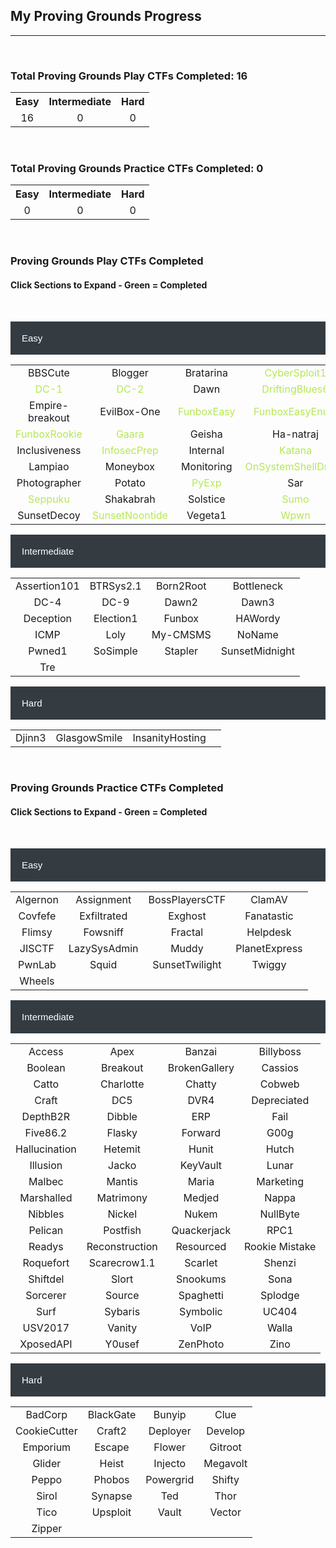 ## My Proving Grounds Progress

---

<br>

### Total Proving Grounds Play CTFs Completed: 16

<table>
  <tr>
    <th style="text-align:center">Easy</th>
    <th style="text-align:center">Intermediate</th>
    <th style="text-align:center">Hard</th>
  </tr>
  <tr>
    <td style="text-align:center">16</td>
    <td style="text-align:center">0</td>
    <td style="text-align:center">0</td>
  </tr>
</table>

<br>

### Total Proving Grounds Practice CTFs Completed: 0

<table>
  <tr>
    <th style="text-align:center">Easy</th>
    <th style="text-align:center">Intermediate</th>
    <th style="text-align:center">Hard</th>
  </tr>
  <tr>
    <td style="text-align:center">0</td>
    <td style="text-align:center">0</td>
    <td style="text-align:center">0</td>
  </tr>
</table>

<br>

<html>
<head>
<meta name="viewport" content="width=device-width, initial-scale=1">
<style>
.collapsible {
  background-color: #343C42;
  color: white;
  cursor: pointer;
  padding: 18px;
  width: 100%;
  border: none;
  text-align: left;
  outline: none;
  font-size: 15px;
}

.active, .collapsible:hover {
  background-color: #777777;
}

.content {
  padding: 0 18px;
  max-height: 0;
  overflow: hidden;
  transition: max-height 0.2s ease-out;
  color: #EAEAEA
  background-color: #F1F1F1;
}
</style>
</head>
<body>

<h3>Proving Grounds Play CTFs Completed</h3>
<h4>Click Sections to Expand - Green = Completed</h4>

<br>

<button class="collapsible">Easy</button>
<div class="content">
  <table>
    <tr>
      <td style="text-align:center">BBSCute</td>
      <td style="text-align:center">Blogger</td>
      <td style="text-align:center">Bratarina</td>
      <td style="color:#B5E853;text-align:center">CyberSploit1</td>
    </tr>
    <tr>
      <td style="color:#B5E853;text-align:center">DC-1</td>
      <td style="color:#B5E853;text-align:center">DC-2</td>
      <td style="text-align:center">Dawn</td>
      <td style="color:#B5E853;text-align:center">DriftingBlues6</td>
    </tr>
    <tr>
      <td style="text-align:center">Empire-breakout</td>
      <td style="text-align:center">EvilBox-One</td>
      <td style="color:#B5E853;text-align:center">FunboxEasy</td>
      <td style="color:#B5E853;text-align:center">FunboxEasyEnum</td>
    </tr>
    <tr>
      <td style="color:#B5E853;text-align:center">FunboxRookie</td>
      <td style="color:#B5E853;text-align:center">Gaara</td>
      <td style="text-align:center">Geisha</td>
      <td style="text-align:center">Ha-natraj</td>
    </tr>
    <tr>
      <td style="text-align:center">Inclusiveness</td>
      <td style="color:#B5E853;text-align:center">InfosecPrep</td>
      <td style="text-align:center">Internal</td>
      <td style="color:#B5E853;text-align:center">Katana</td>
    </tr>
    <tr>
      <td style="text-align:center">Lampiao</td>
      <td style="text-align:center">Moneybox</td>
      <td style="text-align:center">Monitoring</td>
      <td style="color:#B5E853;text-align:center">OnSystemShellDredd</td>
    </tr>
    <tr>
      <td style="text-align:center">Photographer</td>
      <td style="text-align:center">Potato</td>
      <td style="color:#B5E853;text-align:center">PyExp</td>
      <td style="text-align:center">Sar</td>
    </tr>
    <tr>
      <td style="color:#B5E853;text-align:center">Seppuku</td>
      <td style="text-align:center">Shakabrah</td>
      <td style="text-align:center">Solstice</td>
      <td style="color:#B5E853;text-align:center">Sumo</td>
    </tr>
    <tr>
      <td style="text-align:center">SunsetDecoy</td>
      <td style="color:#B5E853;text-align:center">SunsetNoontide</td>
      <td style="text-align:center">Vegeta1</td>
      <td style="color:#B5E853;text-align:center">Wpwn</td>
    </tr>
  </table>
</div>
<button class="collapsible">Intermediate</button>
<div class="content">
  <table>
    <tr>
      <td style="text-align:center">Assertion101</td>
      <td style="text-align:center">BTRSys2.1</td>
      <td style="text-align:center">Born2Root</td>
      <td style="text-align:center">Bottleneck</td>
    </tr>
    <tr>
      <td style="text-align:center">DC-4</td>
      <td style="text-align:center">DC-9</td>
      <td style="text-align:center">Dawn2</td>
      <td style="text-align:center">Dawn3</td>
    </tr>
    <tr>
      <td style="text-align:center">Deception</td>
      <td style="text-align:center">Election1</td>
      <td style="text-align:center">Funbox</td>
      <td style="text-align:center">HAWordy</td>
    </tr>
    <tr>
      <td style="text-align:center">ICMP</td>
      <td style="text-align:center">Loly</td>
      <td style="text-align:center">My-CMSMS</td>
      <td style="text-align:center">NoName</td>
    </tr>
    <tr>
      <td style="text-align:center">Pwned1</td>
      <td style="text-align:center">SoSimple</td>
      <td style="text-align:center">Stapler</td>
      <td style="text-align:center">SunsetMidnight</td>
    </tr>
    <tr>
      <td style="text-align:center">Tre</td>
      <td style="text-align:center"></td>
      <td style="text-align:center"></td>
      <td style="text-align:center"></td>
    </tr>
  </table>
</div>
<button class="collapsible">Hard</button>
<div class="content">
  <table>
    <tr>
      <td style="text-align:center">Djinn3</td>
      <td style="text-align:center">GlasgowSmile</td>
      <td style="text-align:center">InsanityHosting</td>
      <td style="text-align:center"></td>
    </tr>
  </table>
</div>

<br>

<h3>Proving Grounds Practice CTFs Completed</h3>
<h4>Click Sections to Expand - Green = Completed</h4>

<br>

<button class="collapsible">Easy</button>
<div class="content">
  <table>
    <tr>
      <td style="text-align:center">Algernon</td>
      <td style="text-align:center">Assignment</td>
      <td style="text-align:center">BossPlayersCTF</td>
      <td style="text-align:center">ClamAV</td>
    </tr>
    <tr>
      <td style="text-align:center">Covfefe</td>
      <td style="text-align:center">Exfiltrated</td>
      <td style="text-align:center">Exghost</td>
      <td style="text-align:center">Fanatastic</td>
    </tr>
    <tr>
      <td style="text-align:center">Flimsy</td>
      <td style="text-align:center">Fowsniff</td>
      <td style="text-align:center">Fractal</td>
      <td style="text-align:center">Helpdesk</td>
    </tr>
    <tr>
      <td style="text-align:center">JISCTF</td>
      <td style="text-align:center">LazySysAdmin</td>
      <td style="text-align:center">Muddy</td>
      <td style="text-align:center">PlanetExpress</td>
    </tr>
    <tr>
      <td style="text-align:center">PwnLab</td>
      <td style="text-align:center">Squid</td>
      <td style="text-align:center">SunsetTwilight</td>
      <td style="text-align:center">Twiggy</td>
    </tr>
    <tr>
      <td style="text-align:center">Wheels</td>
      <td style="text-align:center"></td>
      <td style="text-align:center"></td>
      <td style="text-align:center"></td>
    </tr>
  </table>
</div>
<button class="collapsible">Intermediate</button>
<div class="content">
  <table>
    <tr>
      <td style="text-align:center">Access</td>
      <td style="text-align:center">Apex</td>
      <td style="text-align:center">Banzai</td>
      <td style="text-align:center">Billyboss</td>
    </tr>
    <tr>
      <td style="text-align:center">Boolean</td>
      <td style="text-align:center">Breakout</td>
      <td style="text-align:center">BrokenGallery</td>
      <td style="text-align:center">Cassios</td>
    </tr>
    <tr>
      <td style="text-align:center">Catto</td>
      <td style="text-align:center">Charlotte</td>
      <td style="text-align:center">Chatty</td>
      <td style="text-align:center">Cobweb</td>
    </tr>
    <tr>
      <td style="text-align:center">Craft</td>
      <td style="text-align:center">DC5</td>
      <td style="text-align:center">DVR4</td>
      <td style="text-align:center">Depreciated</td>
    </tr>
    <tr>
      <td style="text-align:center">DepthB2R</td>
      <td style="text-align:center">Dibble</td>
      <td style="text-align:center">ERP</td>
      <td style="text-align:center">Fail</td>
    </tr>
    <tr>
      <td style="text-align:center">Five86.2</td>
      <td style="text-align:center">Flasky</td>
      <td style="text-align:center">Forward</td>
      <td style="text-align:center">G00g</td>
    </tr>
    <tr>
      <td style="text-align:center">Hallucination</td>
      <td style="text-align:center">Hetemit</td>
      <td style="text-align:center">Hunit</td>
      <td style="text-align:center">Hutch</td>
    </tr>
    <tr>
      <td style="text-align:center">Illusion</td>
      <td style="text-align:center">Jacko</td>
      <td style="text-align:center">KeyVault</td>
      <td style="text-align:center">Lunar</td>
    </tr>
    <tr>
      <td style="text-align:center">Malbec</td>
      <td style="text-align:center">Mantis</td>
      <td style="text-align:center">Maria</td>
      <td style="text-align:center">Marketing</td>
    </tr>
    <tr>
      <td style="text-align:center">Marshalled</td>
      <td style="text-align:center">Matrimony</td>
      <td style="text-align:center">Medjed</td>
      <td style="text-align:center">Nappa</td>
    </tr>
    <tr>
      <td style="text-align:center">Nibbles</td>
      <td style="text-align:center">Nickel</td>
      <td style="text-align:center">Nukem</td>
      <td style="text-align:center">NullByte</td>
    </tr>
    <tr>
      <td style="text-align:center">Pelican</td>
      <td style="text-align:center">Postfish</td>
      <td style="text-align:center">Quackerjack</td>
      <td style="text-align:center">RPC1</td>
    </tr>
    <tr>
      <td style="text-align:center">Readys</td>
      <td style="text-align:center">Reconstruction</td>
      <td style="text-align:center">Resourced</td>
      <td style="text-align:center">Rookie Mistake</td>
    </tr>
    <tr>
      <td style="text-align:center">Roquefort</td>
      <td style="text-align:center">Scarecrow1.1</td>
      <td style="text-align:center">Scarlet</td>
      <td style="text-align:center">Shenzi</td>
    </tr>
    <tr>
      <td style="text-align:center">Shiftdel</td>
      <td style="text-align:center">Slort</td>
      <td style="text-align:center">Snookums</td>
      <td style="text-align:center">Sona</td>
    </tr>
    <tr>
      <td style="text-align:center">Sorcerer</td>
      <td style="text-align:center">Source</td>
      <td style="text-align:center">Spaghetti</td>
      <td style="text-align:center">Splodge</td>
    </tr>
    <tr>
      <td style="text-align:center">Surf</td>
      <td style="text-align:center">Sybaris</td>
      <td style="text-align:center">Symbolic</td>
      <td style="text-align:center">UC404</td>
    </tr>
    <tr>
      <td style="text-align:center">USV2017</td>
      <td style="text-align:center">Vanity</td>
      <td style="text-align:center">VoIP</td>
      <td style="text-align:center">Walla</td>
    </tr>
    <tr>
      <td style="text-align:center">XposedAPI</td>
      <td style="text-align:center">Y0usef</td>
      <td style="text-align:center">ZenPhoto</td>
      <td style="text-align:center">Zino</td>
    </tr>
  </table>
</div>
<button class="collapsible">Hard</button>
<div class="content">
  <table>
    <tr>
      <td style="text-align:center">BadCorp</td>
      <td style="text-align:center">BlackGate</td>
      <td style="text-align:center">Bunyip</td>
      <td style="text-align:center">Clue</td>
    </tr>
    <tr>
      <td style="text-align:center">CookieCutter</td>
      <td style="text-align:center">Craft2</td>
      <td style="text-align:center">Deployer</td>
      <td style="text-align:center">Develop</td>
    </tr>
    <tr>
      <td style="text-align:center">Emporium</td>
      <td style="text-align:center">Escape</td>
      <td style="text-align:center">Flower</td>
      <td style="text-align:center">Gitroot</td>
    </tr>
    <tr>
      <td style="text-align:center">Glider</td>
      <td style="text-align:center">Heist</td>
      <td style="text-align:center">Injecto</td>
      <td style="text-align:center">Megavolt</td>
    </tr>
    <tr>
      <td style="text-align:center">Peppo</td>
      <td style="text-align:center">Phobos</td>
      <td style="text-align:center">Powergrid</td>
      <td style="text-align:center">Shifty</td>
    </tr>
    <tr>
      <td style="text-align:center">Sirol</td>
      <td style="text-align:center">Synapse</td>
      <td style="text-align:center">Ted</td>
      <td style="text-align:center">Thor</td>
    </tr>
    <tr>
      <td style="text-align:center">Tico</td>
      <td style="text-align:center">Upsploit</td>
      <td style="text-align:center">Vault</td>
      <td style="text-align:center">Vector</td>
    </tr>
    <tr>
      <td style="text-align:center">Zipper</td>
      <td style="text-align:center"></td>
      <td style="text-align:center"></td>
      <td style="text-align:center"></td>
    </tr>
  </table>
</div>




<script>
var coll = document.getElementsByClassName("collapsible");
var i;

for (i = 0; i < coll.length; i++) {
  coll[i].addEventListener("click", function() {
    this.classList.toggle("active");
    var content = this.nextElementSibling;
    if (content.style.maxHeight){
      content.style.maxHeight = null;
    } else {
      content.style.maxHeight = content.scrollHeight + "px";
    } 
  });
}
</script>

</body>
</html>